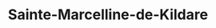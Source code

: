 ---
title: Sainte-Marcelline-de-Kildare
url: /sainte-marcelline-de-kildare/
latitude: 46.117
longitude: -73.599
---